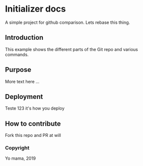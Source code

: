 # Initializer docs

A simple project for github comparison. Lets rebase this thing.

## Introduction
This example shows the different parts of the Git repo and various commands.

## Purpose

More text here ...

## Deployment

Teste 123
it's how you deploy

## How to contribute
Fork this repo and PR at will

### Copyright
Yo mama, 2019